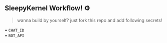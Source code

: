 ## SleepyKernel Workflow! ⚙️ 


> wanna build by yourself? just fork this repo and add following secrets!

• `CHAT_ID` \
• `BOT_API`
